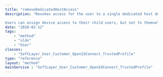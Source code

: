 ```yaml
---
title: "removeDedicatedHostAccess"
description: "Revokes access for the user to a single dedicated host device.  The user will only be allowed to see and access devices in both the portal and the API to which they have been granted access.  If the user's account has devices to which the user has not been granted access or the access has been revoked, then 'not found' exceptions are thrown if the user attempts to access any of these devices. 

Users can assign device access to their child users, but not to themselves. An account's master has access to all devices on their customer account and can set dedicated host access for any of the other users on their account. "
date: "2018-02-12"
tags:
    - "method"
    - "sldn"
    - "User"
classes:
    - "SoftLayer_User_Customer_OpenIdConnect_TrustedProfile"
type: "reference"
layout: "method"
mainService : "SoftLayer_User_Customer_OpenIdConnect_TrustedProfile"
---
```

